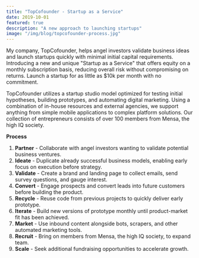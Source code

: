 ```yaml
---
title: "TopCofounder - Startup as a Service"
date: 2019-10-01
featured: true
description: "A new approach to launching startups"
image: "/img/blog/topcofounder-process.jpg"
---
```


My company, TopCofounder, helps angel investors validate business ideas and launch startups quickly with minimal initial capital requirements. Introducing a new and unique "Startup as a Service" that offers equity on a monthly subscription basis, reducing overall risk without compromising on returns. Launch a startup for as little as $10k per month with no commitment.

TopCofounder utilizes a startup studio model optimized for testing initial hypotheses, building prototypes, and automating digital marketing. Using a combination of in-house resources and external agencies, we support anything from simple mobile applications to complex platform solutions. Our collection of entrepreneurs consists of over 100 members from Mensa, the high IQ society.


<b>Process</b>

1. <b>Partner</b> - Collaborate with angel investors wanting to validate potential business ventures.
1. <b>Ideate</b> - Duplicate already successful business models, enabling early focus on execution before strategy.
1. <b>Validate</b> - Create a brand and landing page to collect emails, send survey questions, and gauge interest. 
1. <b>Convert</b> - Engage prospects and convert leads into future customers before building the product.
1. <b>Recycle</b> - Reuse code from previous projects to quickly deliver early prototype.
1. <b>Iterate</b> - Build new versions of prototype monthly until product-market fit has been achieved.
1. <b>Market</b> - Use inbound content alongside bots, scrapers, and other automated marketing tools.
1. <b>Recruit</b> - Bring on members from Mensa, the high IQ society, to expand team.
1. <b>Scale</b> - Seek additional fundraising opportunities to accelerate growth.
